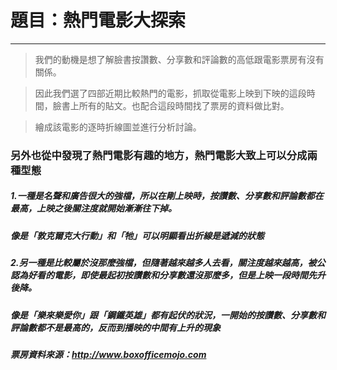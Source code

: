 # 題目：熱門電影大探索
-------------------------------
> 我們的動機是想了解臉書按讚數、分享數和評論數的高低跟電影票房有沒有關係。

> 因此我們選了四部近期比較熱門的電影，抓取從電影上映到下映的這段時間，臉書上所有的貼文。也配合這段時間找了票房的資料做比對。

> 繪成該電影的逐時折線圖並進行分析討論。

### 另外也從中發現了熱門電影有趣的地方，熱門電影大致上可以分成兩種型態
##### 1.一種是名聲和廣告很大的強檔，所以在剛上映時，按讚數、分享數和評論數都在最高，上映之後關注度就開始漸漸往下掉。
##### 像是「敦克爾克大行動」和「牠」可以明顯看出折線是遞減的狀態

##### 2.另一種是比較屬於沒那麼強檔，但隨著越來越多人去看，關注度越來越高，被公認為好看的電影，即使最起初按讚數和分享數還沒那麼多，但是上映一段時間先升後降。
##### 像是「樂來樂愛你」跟「鋼鐵英雄」都有起伏的狀況，一開始的按讚數、分享數和評論數都不是最高的，反而到播映的中間有上升的現象


##### 票房資料來源：http://www.boxofficemojo.com
